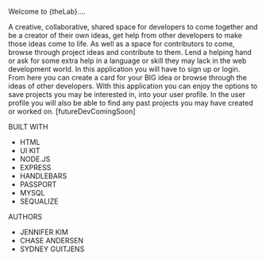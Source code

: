 Welcome to {theLab}.... 

A creative, collaborative, shared space for developers to come together and be a creator of their own ideas, get help from other developers to make those ideas come to life. As well as a space for contributors to come, browse through project ideas and contribute to them. Lend a helping hand or ask for some extra help in a language or skill they may lack in the web development world. In this application you will have to sign up or login. From here you can create a card for your BIG idea or browse through the ideas of other developers. With this application you can enjoy the options to save projects you may be interested in, into your user profile. In the user profile you will also be able to find any past projects you may have created or worked on. [futureDevComingSoon]

BUILT WITH
- HTML
- UI KIT
- NODE.JS
- EXPRESS
- HANDLEBARS
- PASSPORT
- MYSQL
- SEQUALIZE 

AUTHORS 
- JENNIFER KIM
- CHASE ANDERSEN
- SYDNEY GUITJENS
